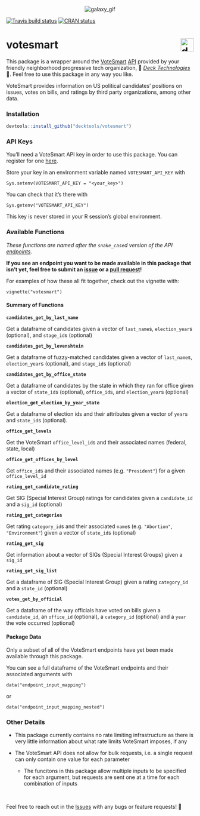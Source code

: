 
<p align="center">

<img src="https://media.giphy.com/media/pD4mUFQR0ovmg/giphy.gif" alt="galaxy_gif">

</p>

<!-- badges: start -->

[![Travis build
status](https://travis-ci.org/decktools/votesmart.svg?branch=master)](https://travis-ci.org/decktools/votesmart)
[![CRAN
status](https://www.r-pkg.org/badges/version/votesmart)](https://CRAN.R-project.org/package=votesmart)
<!-- badges: end -->

# votesmart <img src="./img/deck_logo.png" alt="deck" height="35px" align="right" />

<!-- # votesmart -->

This package is a wrapper around the
[VoteSmart](https://justfacts.votesmart.org/)
[API](http://api.votesmart.org/docs/) provided by your friendly
neighborhood progressive tech organization, 🌟 [*Deck
Technologies*](https://www.deck.tools/) 🌟. Feel free to use this package
in any way you like.

VoteSmart provides information on US political candidates’ positions on
issues, votes on bills, and ratings by third party organizations, among
other data.

### Installation

``` r
devtools::install_github("decktools/votesmart")
```

### API Keys

You’ll need a VoteSmart API key in order to use this package. You can
register for one [here](https://votesmart.org/share/api#.XjxqEjJKjOQ).

Store your key in an environment variable named `VOTESMART_API_KEY` with

    Sys.setenv(VOTESMART_API_KEY = "<your_key>")

You can check that it’s there with

    Sys.getenv("VOTESMART_API_KEY")

This key is never stored in your R session’s global environment.

### Available Functions

*These functions are named after the `snake_case`d version of the API
[endpoints](http://api.votesmart.org/docs/).*

**If you see an endpoint you want to be made available in this package
that isn’t yet, feel free to submit an
[issue](https://github.com/decktools/votesmart/issues) or a [pull
request](https://github.com/decktools/votesmart/pulls)\!**

For examples of how these all fit together, check out the vignette with:

    vignette("votesmart")

#### Summary of Functions

**`candidates_get_by_last_name`**

Get a dataframe of candidates given a vector of `last_name`s,
`election_year`s (optional), and `stage_id`s (optional)

**`candidates_get_by_levenshtein`**

Get a dataframe of fuzzy-matched candidates given a vector of
`last_name`s, `election_year`s (optional), and `stage_id`s (optional)

**`candidates_get_by_office_state`**

Get a dataframe of candidates by the state in which they ran for office
given a vector of `state_id`s (optional), `office_id`s, and
`election_year`s (optional)

**`election_get_election_by_year_state`**

Get a dataframe of election ids and their attributes given a vector of
`year`s and `state_id`s (optional).

**`office_get_levels`**

Get the VoteSmart `office_level_id`s and their associated names
(federal, state, local)

**`office_get_offices_by_level`**

Get `office_id`s and their associated names (e.g. `"President"`) for a
given `office_level_id`

**`rating_get_candidate_rating`**

Get SIG (Special Interest Group) ratings for candidates given a
`candidate_id` and a `sig_id` (optional)

**`rating_get_categories`**

Get rating `category_id`s and their associated `name`s (e.g.
`"Abortion"`, `"Environment"`) given a vector of `state_id`s (optional)

**`rating_get_sig`**

Get information about a vector of SIGs (Special Interest Groups) given a
`sig_id`

**`rating_get_sig_list`**

Get a dataframe of SIG (Special Interest Group) given a rating
`category_id` and a `state_id` (optional)

**`votes_get_by_official`**

Get a dataframe of the way officials have voted on bills given a
`candidate_id`, an `office_id` (optional), a `category_id` (optional)
and a `year` the vote occurred (optional)

#### Package Data

Only a subset of all of the VoteSmart endpoints have yet been made
available through this package.

You can see a full dataframe of the VoteSmart endpoints and their
associated arguments with

    data("endpoint_input_mapping")

or

    data("endpoint_input_mapping_nested")

### Other Details

  - This package currently contains no rate limiting infrastructure as
    there is very little information about what rate limits VoteSmart
    imposes, if any

  - The VoteSmart API does not allow for bulk requests, i.e. a single
    request can only contain one value for each parameter
    
      - The funcitons in this package allow multiple inputs to be
        specified for each argument, but requests are sent one at a time
        for each combination of inputs

<br>

Feel free to reach out in the
[Issues](https://github.com/decktools/votesmart/issues) with any bugs or
feature requests\! 💫
